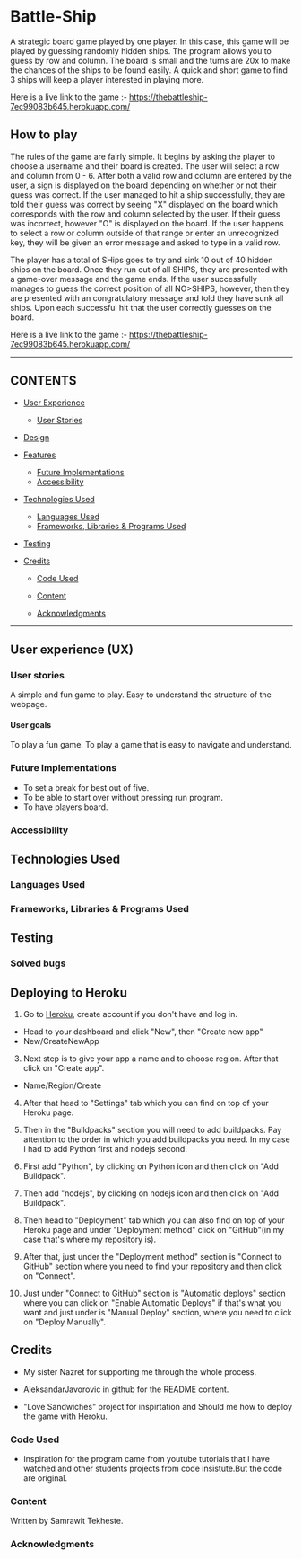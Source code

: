 # Battle-Ship
 
A strategic board game played by one player. In this case, this game will be played by guessing randomly hidden ships. 
The program allows you to guess by row and column. The board is small and the turns are 20x to make the chances of the ships to be found easily. A quick and short game to find 3 ships will keep a player interested in playing more.

Here is a live link to the game :- https://thebattleship-7ec99083b645.herokuapp.com/

## How to play

The rules of the game are fairly simple. It begins by asking the player to choose a username and their board is created.
The user will select a row and column from 0 - 6.
After both a valid row and column are entered by the user, a sign is displayed on the board depending on whether or not their guess was correct. If the user managed to hit a ship successfully, they are told their guess was correct by seeing "X" displayed on the board which corresponds with the row and column selected by the user. If their guess was incorrect, however "O" is displayed on the board.
If the user happens to select a row or column outside of that range or enter an unrecognized key, they will be given an error message and asked to type in a valid row.

The player has a total of SHips goes to try and sink 10 out of 40 hidden ships on the board. 
Once they run out of all SHIPS, they are presented with a game-over message and the game ends. 
If the user successfully manages to guess the correct position of all NO>SHIPS, however, then they are presented with an congratulatory message and told they have sunk all ships. Upon each successful hit that the user correctly guesses on the board.


Here is a live link to the game :- https://thebattleship-7ec99083b645.herokuapp.com/

---

## CONTENTS

* [User Experience](#user-experience-ux)
  * [User Stories](#user-stories)

* [Design](#design)

* [Features](#features)
  * [Future Implementations](#future-implementations)
  * [Accessibility](#accessibility)

* [Technologies Used](#technologies-used)
  * [Languages Used](#languages-used)
  * [Frameworks, Libraries & Programs Used](#frameworks-libraries--programs-used)

* [Testing](#testing)

* [Credits](#credits)
  * [Code Used](#code-used)
  * [Content](#content)
  
  * [Acknowledgments](#acknowledgments)

---

## User experience (UX)



### User stories
A simple and fun game to play.
Easy to understand the structure of the webpage. 


#### User goals
To play a fun game.
To  play a game that is easy to navigate and understand.

### Future Implementations

- To set a break for best out of five.
- To be able to start over without pressing run program.
- To have players board. 

### Accessibility

## Technologies Used

### Languages Used

### Frameworks, Libraries & Programs Used

## Testing


### Solved bugs

##  **Deploying to Heroku**

1. Go to [Heroku](https://id.heroku.com/login), create account if you don't have and log in.
- Head to your dashboard and click "New", then "Create new app"
- New/CreateNewApp
    
3. Next step is to give your app a name and to choose region. After that click on "Create app".

- Name/Region/Create
    
4. After that head to "Settings" tab which you can find on top of your Heroku page.

5. Then in the "Buildpacks" section you will need to add buildpacks. Pay attention to the order in which you add buildpacks you need. In my case I had to add Python first and nodejs second.

6. First add "Python", by clicking on Python icon and then click on "Add Buildpack".

7. Then add "nodejs", by clicking on nodejs icon and then click on "Add Buildpack".

8. Then head to "Deployment" tab which you can also find on top of your Heroku page and under "Deployment method" click on "GitHub"(in my case that's where my repository is).

9. After that, just under the "Deployment method" section is "Connect to GitHub" section where you need to find your repository and then click on "Connect".

10. Just under "Connect to GitHub" section is "Automatic deploys" section where you can click on "Enable Automatic Deploys" if that's what you want and just under is "Manual Deploy" section, where you need to click on "Deploy Manually".


## Credits

- My sister Nazret for supporting me through the whole process.

- AleksandarJavorovic in github for the README content.

- "Love Sandwiches" project for inspirtation and Should me how to deploy the game with Heroku.

### Code Used

- Inspiration for the program came from youtube tutorials that I have watched and other students projects from code insistute.But the code are original.

### Content

Written by Samrawit Tekheste.
  
###  Acknowledgments

